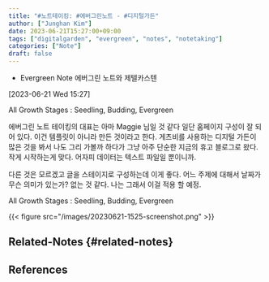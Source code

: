 ```yaml
---
title: "#노트테이킹: #에버그린노트 - #디지털가든"
author: ["Junghan Kim"]
date: 2023-06-21T15:27:00+09:00
tags: ["digitalgarden", "evergreen", "notes", "notetaking"]
categories: ["Note"]
draft: false
---
```


-   Evergreen Note 에버그린 노트와 제텔카스텐

<span class="timestamp-wrapper"><span class="timestamp">[2023-06-21 Wed 15:27]</span></span>

All Growth Stages : Seedling, Budding, Evergreen

에버그린 노트 테이킹의 대표는 아마 Maggie 님일 것 같다 일단 홈페이지 구성이 잘 되어 있다. 이건 템플릿이 아니라 만든 것이라고 한다. 게츠비를 사용하는 디지털 가든이 많은 것을 봐서 나도 그리 가볼까 하다가 그냥 아주 단순한 지금의 휴고 블로그로 왔다. 작게 시작하는게 맞다. 어자피 데이터는 텍스트 파일일 뿐이니까.

다른 것은 모르겠고 글을 스테이지로 구성하는데 이게 좋다. 어느 주제에 대해서 날짜가 무슨 의미가 있는가? 없는 것 같다. 나는 그래서 이걸 적용 할 예정.

All Growth Stages : Seedling, Budding, Evergreen

{{< figure src="/images/20230621-1525-screenshot.png" >}}


## Related-Notes {#related-notes}

## References

<style>.csl-entry{text-indent: -1.5em; margin-left: 1.5em;}</style><div class="csl-bib-body">
</div>
